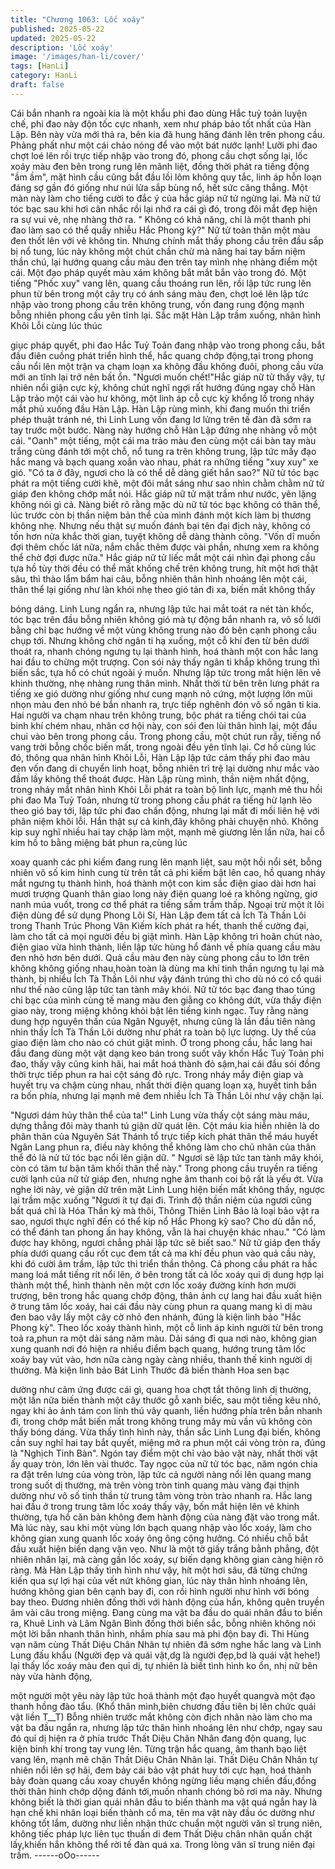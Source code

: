 ```yaml
---
title: "Chương 1063: Lốc xoáy"
published: 2025-05-22
updated: 2025-05-22
description: 'Lốc xoáy'
image: '/images/han-li/cover/'
tags: [HanLi]
category: HanLi
draft: false
---
```


Cái bắn nhanh ra ngoài kia là một khẩu phi đao dùng Hắc tuỷ toản
luyện chế, phi đao này độn tốc cực nhanh, xem như pháp bảo tốt
nhất của Hàn Lập.
Bên này vừa mới thả ra, bên kia đã hung hăng đánh lên trên
phong cầu.
Phảng phất như một cái chảo nóng để vào một bát nước lạnh!
Lưỡi phi đao chợt loé lên rồi trực tiếp nhập vào trong đó, phong
cầu chợt sống lại, lốc xoáy màu đen bên trong rung lên mãnh liệt,
đồng thời phát ra tiếng động "ầm ầm", mặt hình cầu cũng bắt đầu
lồi lõm không quy tắc, linh áp hỗn loạn đáng sợ gần đó giống như
núi lửa sắp bùng nổ, hết sức căng thẳng.
Một màn này làm cho tiếng cười to đắc ý của hắc giáp nữ tử
ngừng lại. Mà nữ tử tóc bạc sau khi hơi cân nhắc rồi lại nhớ ra cái
gì đó, trong đôi mắt đẹp hiện ra sự vui vẻ, nhẹ nhàng thở ra.
" Không có khả năng, chỉ là một thanh phi đao làm sao có thể
quấy nhiễu Hắc Phong kỳ?" Nữ tử toàn thân một màu đen thốt lên
với vẻ không tin. Nhưng chính mắt thấy phong cầu trên đầu sắp bị
nổ tung, lúc này không một chút chần chừ mà nâng hai tay bấm
niệm thần chú, lại hướng quang cầu màu đen trên tay mình nhẹ
nhàng điểm một cái.
Một đạo pháp quyết màu xám không bắt mắt bắn vào trong đó.
Một tiếng "Phốc xuy" vang lên, quang cầu thoáng run lên, rồi lập
tức rung lên phun từ bên trong một cây trụ có ánh sáng màu đen,
chợt loé lên lập tức nhập vào trong phong cầu trên không trung,
vốn đang rung động mạnh bỗng nhiên phong cầu yên tĩnh lại.
Sắc mặt Hàn Lập trầm xuống, nhân hình Khôi Lỗi cùng lúc thúc

giục pháp quyết, phi đao Hắc Tuỷ Toản đang nhập vào trong
phong cầu, bắt đầu điên cuồng phát triển hình thể, hắc quang
chớp động,tại trong phong cầu nổi lên một trận va chạm loạn xa
không đầu không đuôi, phong cầu vừa mới an tĩnh lại trở nên bất
ổn.
"Ngươi muốn chết!"Hắc giáp nữ tử thấy vậy, tự nhiên nổi giận cực
kỳ, không chút nghĩ ngợi rất hướng đúng ngay chỗ Hàn Lập trảo
một cái vào hư không, một linh áp cỗ cực kỳ khổng lồ trong nháy
mắt phủ xuống đầu Hàn Lập.
Hàn Lập rùng mình, khi đang muốn thi triển phép thuật tránh né,
thì Linh Lung vốn đang lơ lửng trên tế đàn đã sớm ra tay trước
một bước.
Nàng này hướng chỗ Hàn Lập đứng nhẹ nhàng vỗ một cái.
"Oanh" một tiếng, một cái ma trảo màu đen cùng một cái bàn tay
màu trắng cùng đánh tới một chỗ, nổ tung ra trên không trung, lập
tức mấy đạo hắc mang và bạch quang xoắn vào nhau, phát ra
những tiếng "xuy xuy" xe gió.
"Có ta ở đây, ngươi cho là có thể dễ dàng giết hắn sao?" Nữ tử
tóc bạc phát ra một tiếng cười khẽ, một đôi mắt sáng như sao
nhìn chằm chằm nữ tử giáp đen không chớp mắt nói.
Hắc giáp nữ tử mặt trầm như nước, yên lặng không nói gì cả.
Nàng biết rõ rằng mặc dù nữ tử tóc bạc không có thân thể, lúc
trước còn bị thần niệm bản thể của mình đánh một kích làm bị
thương không nhẹ. Nhưng nếu thật sự muốn đánh bại tên đại
địch này, không có tốn hơn nửa khắc thời gian, tuyệt không dễ
dàng thành công.
"Vốn dĩ muốn đợi thêm chốc lát nữa, nắm chắc thêm được vài
phần, nhưng xem ra không thể chờ đợi được nữa." Hắc giáp nữ
tử liếc mắt một cái nhìn đại phong cầu tựa hồ tùy thời đều có thể
mất khống chế trên không trung, hít một hơi thật sâu, thì thào lẩm
bẩm hai câu, bỗng nhiên thân hình nhoáng lên một cái, thân thể
lại giống như làn khói nhẹ theo gió tản đi xa, biến mất không thấy

bóng dáng.
Linh Lung ngẩn ra, nhưng lập tức hai mắt toát ra nét tàn khốc, tóc
bạc trên đầu bỗng nhiên không gió mà tự động bắn nhanh ra, vô
số lưới bằng chỉ bạc hướng về một vùng không trung nào đó bên
cạnh phong cầu chụp tới.
Nhưng không chờ ngân ti hạ xuống, một cỗ khí đen từ bên dưới
thoát ra, nhanh chóng ngưng tụ lại thành hình, hoá thành một con
hắc lang hai đầu to chừng một trượng.
Con sói này thấy ngân ti khắp không trung thì biến sắc, tựa hồ có
chút ngoài ý muốn. Nhưng lập tức trong mắt hiện lên vẻ khinh
thường, nhẹ nhàng rung thân mình. Nhất thời từ bên trên lưng
phát ra tiếng xe gió dường như giống như cung mạnh nỏ cứng,
một lượng lớn mũi nhọn màu đen nhỏ bé bắn nhanh ra, trực tiếp
nghênh đón vô số ngân ti kia.
Hai người va chạm nhau trên không trung, bộc phát ra tiếng chói
tai của binh khí chém nhau, nhân cơ hội này, con sói đen lùi thân
hình lại, một đầu chui vào bên trong phong cầu.
Trong phong cầu, một chút run rẫy, tiếng nổ vang trời bỗng chốc
biến mất, trong ngoài đều yên tĩnh lại.
Cơ hồ cùng lúc đó, thông qua nhân hình Khôi Lỗi, Hàn Lập lập
tức cảm thấy phi đao màu đen vốn đang di chuyển linh hoạt, bỗng
nhiên trì trệ lại dường như mắc vào đầm lầy không thể thoát
được.
Hàn Lập rùng mình, thần niệm nhất động, trong nháy mắt nhân
hình Khôi Lỗi phát ra toàn bộ linh lực, mạnh mẽ thu hồi phi đao
Ma Tuỷ Toản, nhưng từ trong phong cầu phát ra tiếng hừ lạnh lẽo
theo gió bay tới, lập tức phi đao chấn động, nhưng lại mất đi mối
liên hệ với phân niệm khôi lỗi.
Hắn thật sự cả kinh,đây không phải chuyện nhỏ.
Không kip suy nghĩ nhiều hai tay chập làm một, mạnh mẽ giương
lên lần nữa, hai cỗ kim hồ to bằng miệng bát phun ra,cùng lúc

xoay quanh các phi kiếm đang rung lên mạnh liệt, sau một hồi nổi
sét, bỗng nhiên vô số kim hình cung từ trên tất cả phi kiếm bật lên
cao, hồ quang nháy mắt ngưng tụ thành hình, hoá thành một con
kim sắc điện giao dài hơn hai mươi trượng
Quanh thân giao long này điện quang loé ra không ngừng, giơ
nanh múa vuốt, trong cơ thể phát ra tiếng sấm trầm thấp.
Ngoại trừ một ít lôi điện dùng để sử dụng Phong Lôi Sí, Hàn Lập
đem tất cả Ích Tà Thần Lôi trong Thanh Trúc Phong Vân Kiếm
kích phát ra hết, thanh thế cường đại, làm cho tất cả mọi người
đều bị giật mình.
Hàn Lập không trì hoãn chút nào, điện giao vừa hình thành, liền
lập tức hùng hổ đánh về phía quang cầu màu đen nhỏ hơn bên
dưới.
Quả cầu màu đen này cùng phong cầu to lớn trên không không
giống nhau,hoàn toàn là dùng ma khí tinh thần ngưng tụ lại mà
thành, bị nhiều Ích Tà Thần Lôi như vậy đánh trúng thì cho dù nó
có cổ quái như thế nào cũng lập tức tan tành mây khói.
Nữ tử tóc bạc đang thao túng chỉ bạc của mình cùng tế mang
màu đen giằng co không dứt, vừa thấy điện giao này, trong miệng
không khỏi bật lên tiếng kinh ngạc.
Tuy rằng nàng dung hợp nguyên thần của Ngân Nguyệt, nhưng
cũng là lần đầu tiên nàng nhìn thấy Ích Tà Thần Lôi dường như
phát ra toàn bộ lực lượng. Uy thế của giao điện làm cho nào có
chút giật mình.
Ở trong phong cầu, hắc lang hai đầu đang dùng một vật dạng keo
bán trong suốt vây khốn Hắc Tuỷ Toản phi đao, thấy vậy cũng
kinh hãi, hai mắt hoá thành đỏ sậm,hai cái đầu sói đồng thời trực
tiếp phun ra hai cột sáng đỏ rực.
Trong nháy mắy điện giap và huyết trụ va chậm cùng nhau, nhất
thời điện quang loạn xạ, huyết tinh bắn ra bốn phía, nhưng lại
mạnh mẽ đem nhiều Ích Tà Thần Lôi như vậy chặn lại.

"Ngươi dám hủy thân thể của ta!" Linh Lung vừa thấy cột sáng
màu máu, dựng thẳng đôi mày thanh tú giận dữ quát lên.
Cột máu kia hiễn nhiên là do phân thân của Nguyên Sát Thánh tổ
trực tiếp kích phát thân thể máu huyết Ngân Lang phun ra, điều
này không thể không làm cho chủ nhân của thân thể đó là nử tử
tóc bạc nổi lên giận dữ.
" Ngươi sẽ lập tức tan tành mây khói, còn có tâm tư bận tâm khối
thân thể này." Trong phong cầu truyền ra tiếng cười lạnh của nữ
tử giáp đen, nhưng nghe âm thanh coi bộ rất là yếu ớt.
Vừa nghe lời này, vẻ giận dữ trên mặt Linh Lung hiện biến mất
không thấy, ngược lại trầm mặc xuống "Ngươi ít tự đại đi. Trình độ
thần niệm của ngươi cũng bất quá chỉ là Hóa Thần kỳ mà thôi,
Thông Thiên Linh Bảo là loại bảo vật ra sao, ngươi thực nghĩ đến
có thể kíp nổ Hắc Phong kỳ sao? Cho dù dẫn nổ, có thể đánh tan
phong ấn hay không, vẫn là hai chuyện khác nhau."
"Có làm được hay không, ngươi chẳng phải lập tức sẽ biết sao."
Nữ tử giáp đen thấy phía dưới quang cầu rốt cục đem tất cả ma
khí đều phun vào quả cầu này, khi đó cười âm trầm, lập tức thi
triển thần thông.
Cả phong cầu phát ra hắc mang loá mắt tiếng rít nổi lên, ở bên
trong tất cả lốc xoáy quỉ dị dung hợp lại thành một thể, hình thành
nên một cơn lốc xoáy đường kính hơn mười trượng, bên trong
hắc quang chớp động, thân ảnh cự lang hai đầu xuất hiện ở trung
tâm lốc xoáy, hai cái đầu này cùng phun ra quang mang kì dị màu
đen bao vây lấy một cây cờ nhỏ đen nhánh, đúng là kiện linh bảo
"Hắc Phong kỳ".
Theo lốc xoáy thành hình, một cỗ linh áp kinh người từ bên trong
toả ra,phun ra một dải sáng năm màu.
Dải sáng đi qua nơi nào, không gian xung quanh nơi đó hiện ra
nhiều điểm bạch quang, hướng trung tâm lốc xoáy bay vút vào,
hơn nữa càng ngày càng nhiều, thanh thế kinh người dị thường.
Mà kiện linh bảo Bát Linh Thước đã biến thành Hoa sen bạc

dường như cảm ứng được cái gì, quang hoa chợt tắt thông linh dị
thường, một lần nữa biến thành một cây thước gỗ xanh biếc, sau
một tiếng kêu nhỏ, ngay khi ảo ảnh tám con linh thú vây quanh,
liền hướng phía trên bắn nhanh đi, trong chớp mắt biến mất trong
không trung mây mù vần vũ không còn thấy bóng dáng.
Vừa thấy tình hình này, thần sắc Linh Lung đại biến, không cần
suy nghĩ hai tay bắt quyết, miệng mở ra phun một cái vòng tròn
ra, đúng là "Nghịch Tinh Bàn". Ngón tay điểm một chỉ vào bảo vật
này, nhất thời vật ấy quay tròn, lớn lên vài thước.
Tay ngọc của nữ tử tóc bạc, năm ngón chia ra đặt trên lưng của
vòng tròn, lập tức cả người nàng nổi lên quang mang trong suốt
dị thường, mà trên vòng tròn tinh quang màu vàng đại thịnh
dường như vô số tinh thần từ trung tâm vòng tròn trào nhanh ra.
Hắc lang hai đầu ở trong trung tâm lốc xoáy thấy vậy, bốn mắt
hiện lên vẻ khinh thường, tựa hồ căn bản không đem hành động
của nàng đặt vào trong mắt.
Mà lúc này, sau khi một vùng lớn bạch quang nhập vào lốc xoáy,
làm cho không gian xung quanh lốc xoáy ông ông cộng hưởng.
Có nhiều chỗ bắt đầu xuất hiện biến dạng vặn vẹo. Như là một tờ
giấy trắng bằnh phẳng, đột nhiên nhăn lại, mà càng gần lốc xoáy,
sự biến dạng không gian càng hiện rõ ràng.
Mà Hàn Lập thấy tình hình như vậy, hít một hơi sâu, đã từng
chứng kiến qua sự lợi hại của vết nứt không gian, lúc này thân
hình nhoáng lên, hướng không gian bên cạnh bay đi, con rối hình
người như hình với bóng bay theo. Đương nhiên đồng thời với
hành động của hắn, không quên truyền âm vài câu trong miệng.
Đang cùng ma vật ba đầu do quái nhân đầu to biến ra, Khuê Linh
và Lâm Ngân Bình đồng thời biến sắc, bỗng nhiên không nói một
lời bắn nhanh thân hình, nhắm phía sau mà phi độn bay đi.
Thi Hùng vạn năm cùng Thất Diệu Chân Nhân tự nhiên đã sớm
nghe hắc lang và Linh Lung đấu khẩu (Người đẹp và quái vật,dg
là người đẹp,bd là quái vật hehe!) lại thấy lốc xoáy màu đen quỉ
dị, tự nhiên là biết tình hình ko ổn, nhị nữ bên này vừa hành động,

một người một yêu này lập tức hoá thành một đạo huyết quangvà
một đạo thanh hồng đào tẩu.
(Khổ thân mình,biên chương đầu tiên bị lên chức quái vật liền
T__T)
Bỗng nhiên trước mắt không còn địch nhân nào làm cho ma vật
ba đầu ngẩn ra, nhưng lập tức thân hình nhoáng lên như chớp,
ngay sau đó quỉ dị hiện ra ở phía trước Thất Diệu Chân Nhân
đang độn quang, lục kiện binh khí trong tay vung lên. Từng trận
hắc quang, âm thanh bạo liệt vang lên, mạnh mẽ chặn Thất Diệu
Chân Nhân lại.
Thất Diệu Chân Nhân tự nhiên nổi lên sợ hãi, đem bảy cái bảo
vật phát huy tới cực hạn, hoá thành bảy đoàn quang cầu xoay
chuyển không ngừng liều mạng chiến đấu,đồng thời thân hình
chớp dộng đánh tới,muốn nhanh chóng bỏ rơi ma này.
Nhưng không biết là thời gian quái nhân đầu to biến thành ma vật
quá ngắn hay là hạn chế khi nhân loại biến thành cổ ma, tên ma
vật này đầu óc dường như không tốt lắm, dường như liền nhận
thức chuẩn một người văn sĩ trung niên, không tiếc pháp lực liên
tục thuấn di đem Thất Diệu chân nhân quấn chặt lấy,khiến hắn
không thể rời tế đàn quá xa.
Trong lòng văn sĩ trung niên đại trầm.
------oOo------
